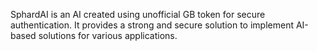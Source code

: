 SphardAI is an AI created using unofficial GB token for secure authentication. It provides a strong and secure solution to implement AI-based solutions for various applications. 
